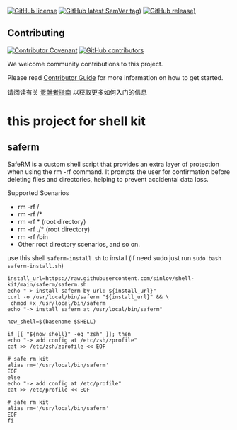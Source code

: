 
[![GitHub license](https://img.shields.io/github/license/sinlov/shell-kit)](https://github.com/sinlov/shell-kit)
[![GitHub latest SemVer tag)](https://img.shields.io/github/v/tag/sinlov/shell-kit)](https://github.com/sinlov/shell-kit/tags)
[![GitHub release)](https://img.shields.io/github/v/release/sinlov/shell-kit)](https://github.com/sinlov/shell-kit/releases)

## Contributing

[![Contributor Covenant](https://img.shields.io/badge/contributor%20covenant-v1.4-ff69b4.svg)](.github/CONTRIBUTING_DOC/CODE_OF_CONDUCT.md)
[![GitHub contributors](https://img.shields.io/github/contributors/sinlov/shell-kit)](https://github.com/sinlov/shell-kit/graphs/contributors)

We welcome community contributions to this project.

Please read [Contributor Guide](.github/CONTRIBUTING_DOC/CONTRIBUTING.md) for more information on how to get started.

请阅读有关 [贡献者指南](.github/CONTRIBUTING_DOC/zh-CN/CONTRIBUTING.md) 以获取更多如何入门的信息

# this project for shell kit

## saferm

SafeRM is a custom shell script that provides an extra layer of protection when using the rm -rf command. It prompts the user for confirmation before deleting files and directories, helping to prevent accidental data loss.

Supported Scenarios

- rm -rf /
- rm -rf /*
- rm -rf * (root directory)
- rm -rf ./* (root directory)
- rm -rf /bin
- Other root directory scenarios, and so on.

use this shell `saferm-install.sh` to install (if need sudo just run `sudo bash saferm-install.sh`)

```shell
install_url=https://raw.githubusercontent.com/sinlov/shell-kit/main/saferm/saferm.sh
echo "-> install saferm by url: ${install_url}"
curl -o /usr/local/bin/saferm "${install_url}" && \
 chmod +x /usr/local/bin/saferm
echo "-> install saferm at /usr/local/bin/saferm"

now_shell=$(basename $SHELL)

if [[ "${now_shell}" -eq "zsh" ]]; then
echo "-> add config at /etc/zsh/zprofile"
cat >> /etc/zsh/zprofile << EOF

# safe rm kit
alias rm='/usr/local/bin/saferm'
EOF
else
echo "-> add config at /etc/profile"
cat >> /etc/profile << EOF

# safe rm kit
alias rm='/usr/local/bin/saferm'
EOF
fi
```
